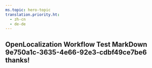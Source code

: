 ```yaml
---
ms.topic: hero-topic
translation.priority.ht: 
  - zh-cn
  - de-de
---
```

## OpenLocalization Workflow Test MarkDown 9e750a1c-3635-4e66-92e3-cdbf49ce7be6 thanks!
